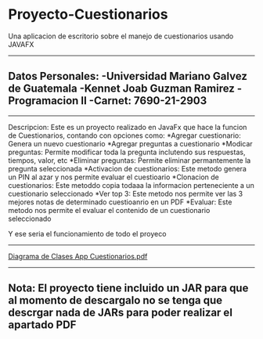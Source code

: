 # Proyecto-Cuestionarios
Una aplicacion de escritorio sobre el manejo de cuestionarios usando JAVAFX

----------------------------------------------------------------
Datos Personales:
-Universidad Mariano Galvez de Guatemala
-Kennet Joab Guzman Ramirez
-Programacion II
-Carnet: 7690-21-2903
----------------------------------------------------------------



----------------------------------------------------------------

Descripcion:
Este es un proyecto realizado en JavaFx que hace la funcion de 
Cuestionarios, contando con opciones como:
*Agregar cuestionario: Genera un nuevo cuestionario 
*Agregar preguntas a cuestionario
*Modicar preguntas: Permite modificar toda la pregunta inclutendo sus respuestas, tiempos, valor, etc
*Eliminar preguntas: Permite eliminar permantemente la pregunta seleccionada
*Activacion de cuestionarios: Este metodo genera un PIN al azar y nos permite evaluar el cuestioario
*Clonacion de cuestionarios: Este metoddo copia todaaa la informacion perteneciente a un cuestionario seleccionado
*Ver top 3: Este metodo nos permite ver las 3 mejores notas de determinado cuestioanrio en un PDF
*Evaluar: Este metodo nos permite el evaluar el contenido de un  cuestionario seleccionado

Y ese seria el funcionamiento de todo el proyeco


----------------------------------------------------------------
[Diagrama de Clases App Cuestionarios.pdf](https://github.com/Ken-etRamirez/Proyecto-Cuestionarios/files/9689428/Diagrama.de.Clases.App.Cuestionarios.pdf)


----------------------------------------------------------------

Nota: El proyecto tiene incluido un JAR para que al momento de descargalo no se tenga que descrgar nada de JARs para
poder realizar el apartado PDF
----------------------------------------------------------------


